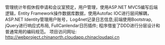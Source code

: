 
管理统计年假休假申请和会议室预定，用户管理，使用ASP.NET MVC5编写后端逻辑，Entity Framework操作数据库数据，使用Autofac IOC进行层间解耦，ASP.NET Identity管理用户账号，Log4net记录日志信息;前端使用Bootstrap, jQuery进行响应式布局, FullCanlendar日历插件; 程序借鉴了DDD进行分层设计和普通常用的编码规范。
项目访问网址: http://webproject.chinanorth.cloudapp.chinacloudapi.cn

